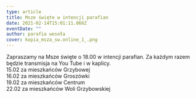 ```yaml
---
type: article
title: Msze święte w intencji parafian
date: 2021-02-14T15:01:11.066Z
eventDate: ""
author: parafia wesoła
cover: kopia_msza_sw.online_1_.png
---
```

<!--StartFragment-->

Zapraszamy na Msze święte o 18.00 w intencji parafian. Za każdym razem będzie transmisja na You Tube i w kaplicy.\
15.02 za mieszkańców Grzybowej\
16.02 za mieszkańców Groszówki\
19.02 za mieszkańców Centrum\
22.02 za mieszkańców Woli Grzybowskiej

<!--EndFragment-->